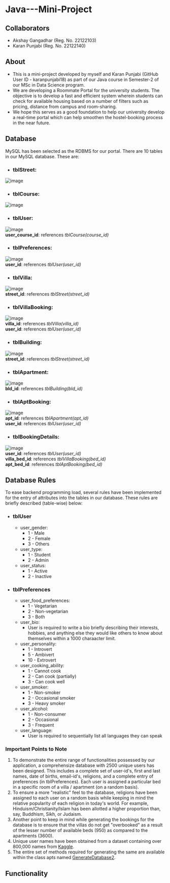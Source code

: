 # Java---Mini-Project  

## Collaborators  
- Akshay Gangadhar (Reg. No. 22122103)  
- Karan Punjabi (Reg. No. 22122140)  

## About  
- This is a mini-project developed by myself and Karan Punjabi (GitHub User ID - karanpunjabi18) as part of our Java course in Semester-2 of our MSc in Data Science program.  
- We are developing a Roommate Portal for the university students. The objective is to develop a fast and efficient system wherein students can check for available housing based on a number of filters such as pricing, distance from campus and room-sharing.  
- We hope this serves as a good foundation to help our university develop a real-time portal which can help smoothen the hostel-booking process in the near future.  

## Database   
MySQL has been selected as the RDBMS for our portal. There are 10 tables in our MySQL database. These are:  
- ### tblStreet:  
 ![image](https://user-images.githubusercontent.com/118504392/235843172-1bd245ca-4ba4-4224-9b59-1c540b65d727.png)
 
- ### tblCourse:  
 ![image](https://user-images.githubusercontent.com/118504392/235843256-80c71970-79b2-42bc-a2a2-76b989934e74.png)

- ### tblUser:
 ![image](https://user-images.githubusercontent.com/118504392/235843327-18960920-d56f-4d50-bf0b-13cd700001af.png)  
 **user_course_id**: references _tblCourse(course_id)_  

- ### tblPreferences:  
 ![image](https://user-images.githubusercontent.com/118504392/236744490-f5344089-2c8b-4d97-ac6b-a1390de7e659.png)  
 **user_id**: references _tblUser(user_id)_  

- ### tblVilla:  
 ![image](https://user-images.githubusercontent.com/118504392/235843471-8e1bdec8-cdba-44b0-8b67-d907940b2f44.png)  
 **street_id**: references _tblStreet(street_id)_  
 
- ### tblVillaBooking:  
 ![image](https://user-images.githubusercontent.com/118504392/235843518-63788ea3-e950-4b8f-9322-3a4935192572.png)   
 **villa_id**: references _tblVilla(villa_id)_  
 **user_id**: references _tblUser(user_id)_  
 
- ### tblBuilding:  
 ![image](https://user-images.githubusercontent.com/118504392/235843561-66f02447-d9bb-4df6-b0a3-d9f8acf14bd8.png)  
 **street_id**: references _tblStreet(street_id)_  

- ### tblApartment:  
 ![image](https://user-images.githubusercontent.com/118504392/235843609-380a6f55-c90f-4dd7-82c4-8b880b7f1a0a.png)  
 **bld_id**: references _tblBuilding(bld_id)_ 

- ### tblAptBooking:  
 ![image](https://user-images.githubusercontent.com/118504392/235843647-e237fb11-e736-402b-93ec-13288014a070.png)   
 **apt_id**: references _tblApartment(apt_id)_  
 **user_id**: references _tblUser(user_id)_

- ### tblBookingDetails:  
 ![image](https://github.com/akshaygangadhar99/Java---Mini-Project/assets/118504392/0118162b-a410-4d1e-b205-866c621f760e)  
 **user_id**: references _tblUser(user_id)_  
 **villa_bed_id**: references _tblVillaBooking(bed_id)_  
 **apt_bed_id**: references _tblAptBooking(bed_id)_   
 
## Database Rules  
To ease backend programming load, several rules have been implemented for the entry of attributes into the tables in our database. These rules are briefly described (table-wise) below:  
- ### tblUser  
  - user_gender:  
    - 1 - Male  
    - 2 - Female  
    - 3 - Others  
  - user_type:  
    - 1 - Student  
    - 2 - Admin  
  - user_status:  
    - 1 - Active  
    - 2 - Inactive  
- ### tblPreferences  
  - user_food_preferences:  
    - 1 - Vegetarian    
    - 2 - Non-vegetarian    
    - 3 - Both  
  - user_bio:  
    - User is required to write a bio briefly describing their interests, hobbies, and anything else they would like others to know about themselves within a 1000 charaacter limit.  
  - user_personality:  
    - 1 - Introvert  
    - 5 - Ambivert  
    - 10 - Extrovert
  - user_cooking_ability:  
    - 1 - Cannot cook  
    - 2 - Can cook (partially)  
    - 3 - Can cook well  
  - user_smoker:  
    - 1 - Non-smoker  
    - 2 - Occasional smoker  
    - 3 - Heavy smoker  
  - user_alcohol:  
    - 1 - Non-consumer  
    - 2 - Occasional   
    - 3 - Frequent    
  - user_language:  
    - User is required to sequentially list all languages they can speak  

### Important Points to Note  
 1. To demonstrate the entire range of functionalities possessed by our application, a comprehensize database with 2500 unique users has been designed. This includes a complete set of user-id's, first and last names, date of births, email-id's, religions, and a complete entry of preferences (in tblPreferences). Each user is assigned a particular bed in a specific room of a villa / apartment (on a random basis).  
 2. To ensure a more "realistic" feel to the database, religions have been assigned to each user on a random basis while keeping in mind the relative popularity of each religion in today's world. For example, Hinduism/Christianity/Islam has been allotted a higher proportion than, say, Buddhism, Sikh, or Judaism.  
 3. Another point to keep in mind while generating the bookings for the database is to ensure that the villas do not get "overbooked" as a result of the lesser number of available beds (950) as compared to the apartments (3600).  
 4. Unique user names have been obtained from a dataset containing over 800,000 names from [Kaggle](https://www.kaggle.com/datasets/ironicninja/baby-names).  
 5. The entire set of methods required for generating the same are available within the class apts named [GenerateDatabase2](Roommate%20Portal/src/BackendMethods/GenerateDatabase2.java).  

## Functionality  



